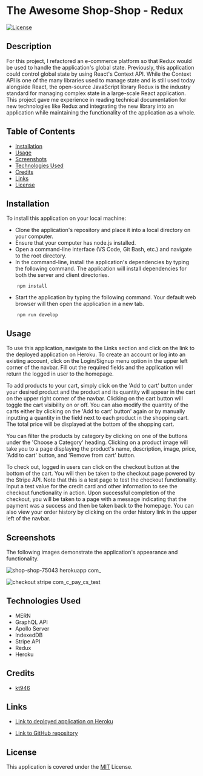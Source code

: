 # The Awesome Shop-Shop - Redux
[![License](https://img.shields.io/badge/License-MIT-blue)](https://opensource.org/licenses/MIT)

## Description

For this project, I refactored an e-commerce platform so that Redux would be used to handle the application's global state. Previously, this application could control global state by using React's Context API. While the Context API is one of the many libraries used to manage state and is still used today alongside React, the open-source JavaScript library Redux is the industry standard for managing complex state in a large-scale React application. This project gave me experience in reading technical documentation for new technologies like Redux and integrating the new library into an application while maintaining the functionality of the application as a whole.

## Table of Contents

* [Installation](#installation)
* [Usage](#usage)
* [Screenshots](#screenshots)
* [Technologies Used](#technologies-used)
* [Credits](#credits)
* [Links](#links)
* [License](#license)

## Installation

To install this application on your local machine:

- Clone the application's repository and place it into a local directory on your computer.
- Ensure that your computer has node.js installed.
- Open a command-line interface (VS Code, Git Bash, etc.) and navigate to the root directory.
- In the command-line, install the application's dependencies by typing the following command. The application will install dependencies for both the server and client directories.
```
    npm install
```
- Start the application by typing the following command. Your default web browser will then open the application in a new tab. 
```
    npm run develop
```

## Usage

To use this application, navigate to the Links section and click on the link to the deployed application on Heroku. To create an account or log into an existing account, click on the Login/Signup menu option in the upper left corner of the navbar. Fill out the required fields and the application will return the logged in user to the homepage. 

To add products to your cart, simply click on the 'Add to cart' button under your desired product and the product and its quantity will appear in the cart on the upper right corner of the navbar. Clicking on the cart button will toggle the cart visibility on or off. You can also modify the quantity of the carts either by clicking on the 'Add to cart' button' again or by manually inputting a quantity in the field next to each product in the shopping cart. The total price will be displayed at the bottom of the shopping cart.

You can filter the products by category by clicking on one of the buttons under the 'Choose a Category' heading. Clicking on a product image will take you to a page displaying the product's name, description, image, price, 'Add to cart' button, and 'Remove from cart' button.

To check out, logged in users can click on the checkout button at the bottom of the cart. You will then be taken to the checkout page powered by the Stripe API. Note that this is a test page to test the checkout functionality. Input a test value for the credit card and other information to see the checkout functionality in action. Upon successful completion of the checkout, you will be taken to a page with a message indicating that the payment was a success and then be taken back to the homepage. You can also view your order history by clicking on the order history link in the upper left of the navbar.

## Screenshots

The following images demonstrate the application's appearance and functionality.

![shop-shop-75043 herokuapp com_](https://user-images.githubusercontent.com/103476893/193700204-2cd7a043-e0e0-46c8-8f5e-0e46f5801248.png)

![checkout stripe com_c_pay_cs_test](https://user-images.githubusercontent.com/103476893/193700218-322e775d-1744-478c-9f52-bda0a46ecd24.png)

## Technologies Used

- MERN
- GraphQL API
- Apollo Server
- IndexedDB
- Stripe API
- Redux
- Heroku

## Credits

- [kt946](https://github.com/kt946)

## Links

- [Link to deployed application on Heroku](https://shop-shop-75043.herokuapp.com/)

- [Link to GitHub repository](https://github.com/kt946/shop-shop)

## License

This application is covered under the [MIT](https://opensource.org/licenses/MIT) License.
